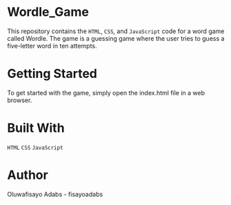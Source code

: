 # Wordle_Game

This repository contains the `HTML`, `CSS`, and `JavaScript` code for a word game called Wordle. The game is a guessing game where the user tries to guess a five-letter word in ten attempts.

# Getting Started
To get started with the game, simply open the index.html file in a web browser.

# Built With
`HTML`
`CSS`
`JavaScript`
# Author
Oluwafisayo Adabs - fisayoadabs
